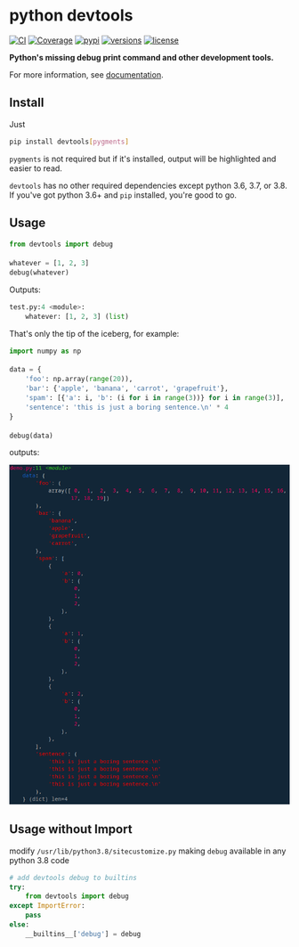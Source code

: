 # python devtools

[![CI](https://github.com/samuelcolvin/python-devtools/workflows/CI/badge.svg?event=push)](https://github.com/samuelcolvin/python-devtools/actions?query=event%3Apush+branch%3Amaster+workflow%3ACI)
[![Coverage](https://codecov.io/gh/samuelcolvin/python-devtools/branch/master/graph/badge.svg)](https://codecov.io/gh/samuelcolvin/python-devtools)
[![pypi](https://img.shields.io/pypi/v/python-devtools.svg)](https://pypi.python.org/pypi/python-devtools)
[![versions](https://img.shields.io/pypi/pyversions/python-devtools.svg)](https://github.com/samuelcolvin/python-devtools)
[![license](https://img.shields.io/github/license/samuelcolvin/python-devtools.svg)](https://github.com/samuelcolvin/python-devtools/blob/master/LICENSE)

**Python's missing debug print command and other development tools.**

For more information, see [documentation](https://python-devtools.helpmanual.io/).

## Install

Just

```bash
pip install devtools[pygments]
```

`pygments` is not required but if it's installed, output will be highlighted and easier to read.

`devtools` has no other required dependencies except python 3.6, 3.7, or 3.8.
If you've got python 3.6+ and `pip` installed, you're good to go.

## Usage

```py
from devtools import debug

whatever = [1, 2, 3]
debug(whatever)
```

Outputs:

```py
test.py:4 <module>:
    whatever: [1, 2, 3] (list)
```


That's only the tip of the iceberg, for example:

```py
import numpy as np

data = {
    'foo': np.array(range(20)),
    'bar': {'apple', 'banana', 'carrot', 'grapefruit'},
    'spam': [{'a': i, 'b': (i for i in range(3))} for i in range(3)],
    'sentence': 'this is just a boring sentence.\n' * 4
}

debug(data)
```

outputs:

![python-devtools demo](https://raw.githubusercontent.com/samuelcolvin/python-devtools/master/demo.py.png)

## Usage without Import

modify `/usr/lib/python3.8/sitecustomize.py` making `debug` available in any python 3.8 code

```py
# add devtools debug to builtins
try:
    from devtools import debug
except ImportError:
    pass
else:
    __builtins__['debug'] = debug
```
